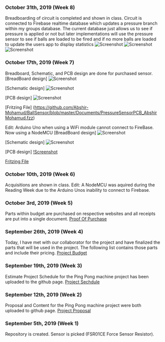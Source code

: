 ### October 31th, 2019 (Week 8)
Breadboarding of circuit is completed and shown in class. Circuit is connected to Firebase realtime database which updates a pressure branch within my groups database. The current database just allows us to see if pressure is applied or not but later implementations will use the pressure sensor to see if balls are loaded to be fired and if no more balls are loaded to update the users app to display statistics 
![Screenshot](https://github.com/Abshir-Mohamud/BallSensor/blob/master/Images/AbshirMohamud_PressureSensor.png)
![Screenshot](https://github.com/Abshir-Mohamud/BallSensor/blob/master/Images/Firebase_NoPressure.PNG)
![Screenshot](https://github.com/Abshir-Mohamud/BallSensor/blob/master/Images/Firebase_Pressure.PNG)

### October 17th, 2019 (Week 7)
Breadboard, Schematic, and PCB design are done for purchased sensor. 
[BreadBoard design]
![Screenshot](https://github.com/Abshir-Mohamud/BallSensor/blob/master/Images/HardwareScheme_bb.png)

[Schematic design]
![Screenshot](https://github.com/Abshir-Mohamud/BallSensor/blob/master/Images/HardwareScheme_schem.png)

[PCB design]
![Screenshot](https://github.com/Abshir-Mohamud/BallSensor/blob/master/Images/HardwareScheme_pcb.png)

[Fritzing File] (https://github.com/Abshir-Mohamud/BallSensor/blob/master/Documents/PressureSensorPCB_AbshirMohamud.fzz)

Edit: Arduino Uno when using a WiFi module cannot connect to FireBase. Now using a NodeMCU
[BreadBoard design]
![Screenshot](https://github.com/Abshir-Mohamud/BallSensor/blob/master/Images/AbshirMohamud_PressureSensorV1_bb.png)

[Schematic design]
![Screenshot](https://github.com/Abshir-Mohamud/BallSensor/blob/master/Images/AbshirMohamud_PressureSensorV1_schem.png)

[PCB design]
[!Screenshot](https://github.com/Abshir-Mohamud/BallSensor/blob/master/Images/AbshirMohamud_PressureSensorV1_pcb.png)

[Fritzing File](https://github.com/Abshir-Mohamud/BallSensor/blob/master/Documents/AbshirMohamud_PressureSensorV1.fzz)

### October 10th, 2019 (Week 6)
Acquisitions are shown in class.
Edit: A NodeMCU was aquired during the Reading Week due to the Arduino Unos inability to connect to Firebase.

### October 3rd, 2019 (Week 5)
Parts within budget are purchased on respective websites and all receipts are put into a single document.
[Proof Of Purchase](https://github.com/Abshir-Mohamud/BallSensor/blob/master/Documents/ProofOfPurchaseAbshirMohamud.pdf)

### September 26th, 2019 (Week 4)
Today, I have met with our collaborator for the project and have finalized the parts that will be used in the project. The following list contains those parts and include their pricing.
[Project Budget](https://github.com/Abshir-Mohamud/BallSensor/blob/master/Documents/BudgetAbshirMohamud.pdf)

### September 19th, 2019 (Week 3)
Estimate Project Schedule for the Ping Pong machine project has been uploaded to the github page.
[Project Sechdule](https://github.com/Abshir-Mohamud/BallSensor/blob/master/Documents/ProjectScheduleAbshirMohamud.pdf)

### September 12th, 2019 (Week 2)
Proposal and Content for the Ping Pong machine project were both uploaded to github page.
[Project Proposal](https://github.com/Abshir-Mohamud/BallSensor/blob/master/Documents/ProjecttProposalAbshirMohamud.pdf)

### September 5th, 2019 (Week 1)
Repository is created. Sensor is picked (FSR01CE Force Sensor Resistor).


